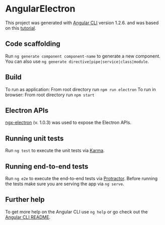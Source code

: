 # AngularElectron

This project was generated with [Angular CLI](https://github.com/angular/angular-cli) version 1.2.6.
and was based on this [tutorial](https://coursetro.com/posts/code/125/Angular-5-Electron-Tutorial).

## Code scaffolding

Run `ng generate component component-name` to generate a new component. You can also use `ng generate directive|pipe|service|class|module`.

## Build

To run as application: From root directory run `npm run electron`
To run in browser: From root directory run `npm start`

## Electron APIs

 [ngx-electron](https://github.com/ThorstenHans/ngx-electron) (v. 1.0.3) was used to expose the Electron APIs.

## Running unit tests

Run `ng test` to execute the unit tests via [Karma](https://karma-runner.github.io).

## Running end-to-end tests

Run `ng e2e` to execute the end-to-end tests via [Protractor](http://www.protractortest.org/).
Before running the tests make sure you are serving the app via `ng serve`.

## Further help

To get more help on the Angular CLI use `ng help` or go check out the [Angular CLI README](https://github.com/angular/angular-cli/blob/master/README.md).
